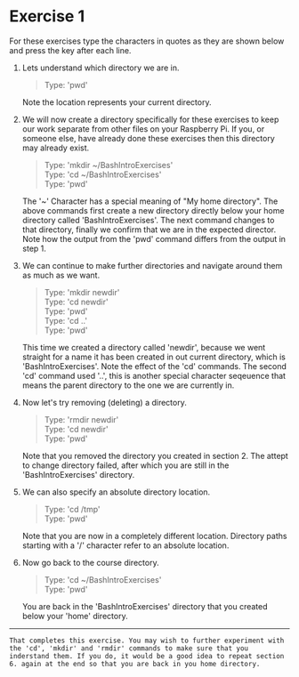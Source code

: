 # Exercise 1

For these exercises type the characters in quotes as they are shown below and press the <Return> key after each line.

1. Lets understand which directory we are in.

    >   Type: 'pwd'

    Note the location represents your current directory.

2. We will now create a directory specifically for these exercises to keep our work separate from other files on your Raspberry Pi. If you, or someone else, have already done these exercises then this directory may already exist.

    >   Type: 'mkdir ~/BashIntroExercises'  
    >   Type: 'cd ~/BashIntroExercises'  
    >   Type: 'pwd'

    The '~' Character has a special meaning of "My home directory". The above commands first create a new directory directly below your home directory called 'BashIntroExercises'. The next command changes to that directory, finally we confirm that we are in the expected director.  Note how the output from the 'pwd' command differs from the output in step 1.

3. We can continue to make further directories and navigate around them as much as we want.

    >   Type: 'mkdir newdir'  
    >   Type: 'cd newdir'  
    >   Type: 'pwd'  
    >   Type: 'cd ..'  
    >   Type: 'pwd'  

    This time we created a directory called 'newdir', because we went straight for a name it has been created in out current directory, which is 'BashIntroExercises'. Note the effect of the 'cd' commands.  The second 'cd' command used '..', this is another special character seqeuence that means the parent directory to the one we are currently in.

4. Now let's try removing (deleting) a directory.

    >   Type: 'rmdir newdir'  
    >   Type: 'cd newdir'  
    >   Type: 'pwd'

    Note that you removed the directory you created in section 2. The attept to change directory failed, after which you are still in the 'BashIntroExercises' directory.

5. We can also specify an absolute directory location.

    >   Type: 'cd /tmp'  
    >   Type: 'pwd'

    Note that you are now in a completely different location. Directory paths starting with a '/' character refer to an absolute location.

6. Now go back to the course directory.

    >   Type: 'cd ~/BashIntroExercises'  
    >   Type: 'pwd'

    You are back in the 'BashIntroExercises' directory that you created below your 'home' directory.  

----
    That completes this exercise. You may wish to further experiment with the 'cd', 'mkdir' and 'rmdir' commands to make sure that you inderstand them. If you do, it would be a good idea to repeat section 6. again at the end so that you are back in you home directory.
